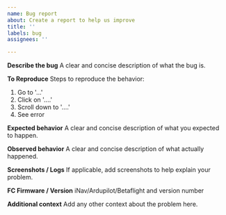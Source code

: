 ```yaml
---
name: Bug report
about: Create a report to help us improve
title: ''
labels: bug
assignees: ''

---
```


<!--
FOR SETUP QUESTIONS, HELP, OR SUPPORT VISIT THE FORMATIONFLIGHT DISCORD - https://discord.gg/s6vEaN3Ucj
-->

**Describe the bug**
A clear and concise description of what the bug is.

**To Reproduce**
Steps to reproduce the behavior:
1. Go to '...'
2. Click on '....'
3. Scroll down to '....'
4. See error

**Expected behavior**
A clear and concise description of what you expected to happen.

**Observed behavior**
A clear and concise description of what actually happened.

**Screenshots / Logs**
If applicable, add screenshots to help explain your problem.

**FC Firmware / Version**
iNav/Ardupilot/Betaflight and version number

**Additional context**
Add any other context about the problem here.
